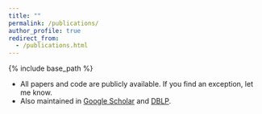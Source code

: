 ```yaml
---
title: ""
permalink: /publications/
author_profile: true
redirect_from: 
  - /publications.html
---
```


{% include base_path %}

<!-- Highlight
====== -->

<!---
* We have 2 tutorials in SIGMOD'18 and KDD'18 about LDP [Privacy at Scale: Local Differential Privacy in Practice](https://sites.google.com/view/kdd2018-tutorial/home).

* I maintain a list of LDP implementations (by myself and my collaborators) at [LDP_Protocols](https://github.com/vvv214/LDP_Protocols).

* 8 first-author papers in top-tier conferences VLDB'20, NDSS'20, SIGMOD'19, CCS'18 (co-first author), SP'18, Usenix'17, CCS'16 and journal TDSC'19.

* During undergrad, I published 2.x first-author papers in AsiaCCS'16, PloS ONE'15, and SoCG'14 (alphabetical order).
-->

* All papers and code are publicly available. If you find an exception, let me know.
* Also maintained in [Google Scholar](https://scholar.google.com/citations?user=TkgyXGwAAAAJ&hl=en&oi=ao) and [DBLP](https://dblp.uni-trier.de/pers/hd/w/Wang_0001:Tianhao).

<script src="https://bibbase.org/show?bib=https%3A%2F%2Ftianhao.wang%2Ffiles%2Ftianhao.bib&jsonp=1&fullnames=1&hidemenu=true&titleLinks=false"></script>
